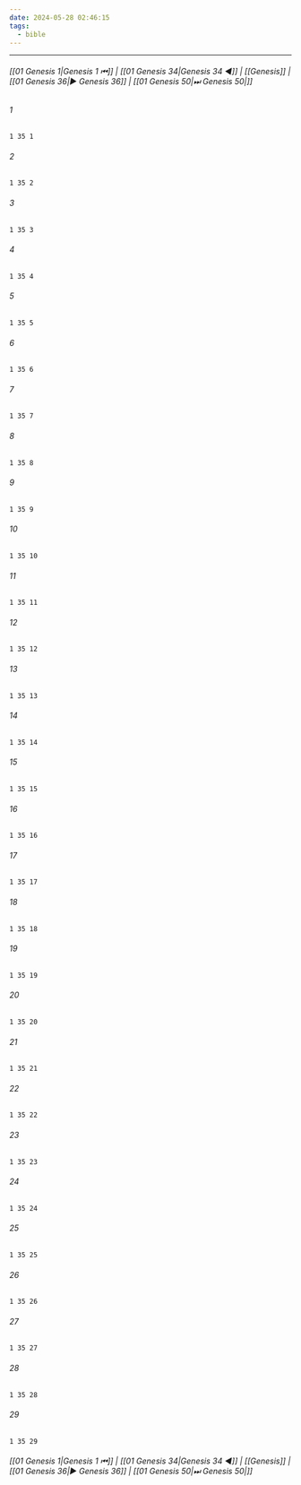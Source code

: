 ```yaml
---
date: 2024-05-28 02:46:15
tags:
  - bible
---
```

___

###### [[01 Genesis 1|Genesis 1 ⏮]] | [[01 Genesis 34|Genesis 34 ◀]] | [[Genesis]] | [[01 Genesis 36|▶ Genesis 36]] | [[01 Genesis 50|⏭ Genesis 50|]]

###### 1
``` verse
1 35 1 
```
###### 2
``` verse
1 35 2 
```
###### 3
``` verse
1 35 3 
```
###### 4
``` verse
1 35 4 
```
###### 5
``` verse
1 35 5 
```
###### 6
``` verse
1 35 6 
```
###### 7
``` verse
1 35 7 
```
###### 8
``` verse
1 35 8 
```
###### 9
``` verse
1 35 9 
```
###### 10
``` verse
1 35 10 
```
###### 11
``` verse
1 35 11 
```
###### 12
``` verse
1 35 12 
```
###### 13
``` verse
1 35 13 
```
###### 14
``` verse
1 35 14 
```
###### 15
``` verse
1 35 15 
```
###### 16
``` verse
1 35 16 
```
###### 17
``` verse
1 35 17 
```
###### 18
``` verse
1 35 18 
```
###### 19
``` verse
1 35 19 
```
###### 20
``` verse
1 35 20 
```
###### 21
``` verse
1 35 21 
```
###### 22
``` verse
1 35 22 
```
###### 23
``` verse
1 35 23 
```
###### 24
``` verse
1 35 24 
```
###### 25
``` verse
1 35 25 
```
###### 26
``` verse
1 35 26 
```
###### 27
``` verse
1 35 27 
```
###### 28
``` verse
1 35 28 
```
###### 29
``` verse
1 35 29 
```

###### [[01 Genesis 1|Genesis 1 ⏮]] | [[01 Genesis 34|Genesis 34 ◀]] | [[Genesis]] | [[01 Genesis 36|▶ Genesis 36]] | [[01 Genesis 50|⏭ Genesis 50|]]

